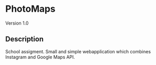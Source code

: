 PhotoMaps
=========

Version 1.0

Description
---------
School assigment. Small and simple webapplication which combines Instagram and Google Maps API.
